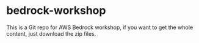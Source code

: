 # bedrock-workshop
This is a Git repo for AWS Bedrock workshop, if you want to get the whole content, just download the zip files.